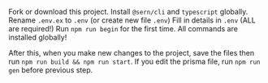 Fork or download this project.
Install `@sern/cli` and `typescript` globally.
Rename `.env.ex` to `.env` (or create new file `.env`)
Fill in details in `.env` (ALL are required!)
Run `npm run begin` for the first time.
All commands are installed globally!

After this, when you make new changes to the project, save the files then run `npm run build && npm run start`.
If you edit the prisma file, run `npm run gen` before previous step.
